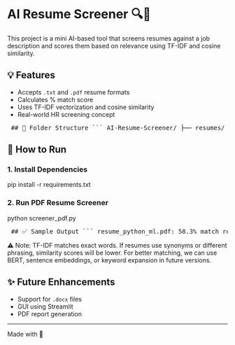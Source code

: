 # AI Resume Screener 🔍📄

This project is a mini AI-based tool that screens resumes against a job description and scores them based on relevance using TF-IDF and cosine similarity.

## 💡 Features
- Accepts `.txt` and `.pdf` resume formats
- Calculates % match score
- Uses TF-IDF vectorization and cosine similarity
- Real-world HR screening concept

<pre> ## 📁 Folder Structure ``` AI-Resume-Screener/ ├── resumes/ # Folder of resumes (.txt or .pdf) ├── screener_txt.py # Basic version using .txt ├── screener_pdf.py # PDF version using PyMuPDF ├── requirements.txt └── README.md ``` </pre>

## 🔧 How to Run

### 1. Install Dependencies
pip install -r requirements.txt

### 2. Run PDF Resume Screener
python screener_pdf.py

<pre> ## ✅ Sample Output ``` resume_python_ml.pdf: 58.3% match resume_ai_data.pdf: 51.69% match resume3.pdf: 18.18% match resume2.pdf: 16.36% match resume1.pdf: 6.22% match resume5.pdf: 2.53% match resume4.pdf: 2.51% match ``` </pre>

⚠️ Note: TF-IDF matches exact words. If resumes use synonyms or different phrasing, similarity scores will be lower. For better matching, we can use BERT, sentence embeddings, or keyword expansion in future versions.


## ✨ Future Enhancements
- Support for `.docx` files
- GUI using Streamlit
- PDF report generation

---

Made with 💙